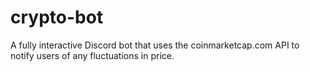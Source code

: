 # crypto-bot
A fully interactive Discord bot that uses the coinmarketcap.com API to notify users of any fluctuations in price.
